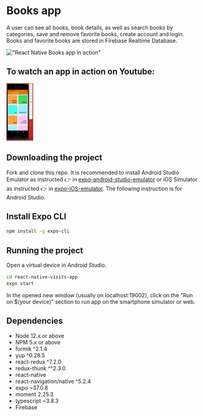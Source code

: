 # Books app
A user can see all books, book details, as well as search books by categories, save and remove favorite books, create account and login. Books and favorite books are stored in Firebase Realtime Database.

!["React Native Books app in action"](https://j.gifs.com/p8WQGX.gif)

## To watch an app in action on Youtube: 
<a href="https://youtu.be/fszDfNo1C7s"><img src="./assets/images/rn-books-app-categories.png" width="70" height="150"></a>

## Downloading the project

Fork and clone this repo. It is recommended to install Android Studio Emulator as instructed 👉 in [expo-android-studio-emulator](https://docs.expo.io/workflow/android-studio-emulator/) or iOS Simulator as instructed 👉 in [expo-iOS-emulator](https://docs.expo.io/workflow/ios-simulator/). The following instruction is for Android Studio. 

## Install Expo CLI

```sh
npm install -g expo-cli
```

## Running the project

Open a virtual device in Android Studio.

```sh
cd react-native-visits-app
expo start
```

In the opened new window (usually on localhost:19002), click on the "Run on $(your device)" section to run app on the smartphone simulator or web.

## Dependencies

- Node 12.x or above
- NPM 5.x or above
- formik ^2.1.4
- yup ^0.28.5
- react-redux ^7.2.0
- redux-thunk ^^2.3.0
- react-native
- react-navigation/native ^5.2.4
- expo ~37.0.8
- moment 2.25.3
- typescript ~3.8.3
- Firebase 
